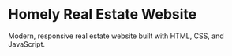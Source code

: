 # Homely Real Estate Website

Modern, responsive real estate website built with HTML, CSS, and JavaScript.
